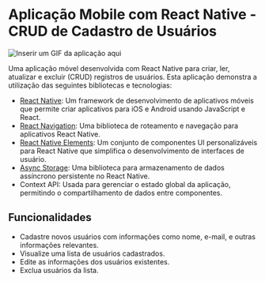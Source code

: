 # Aplicação Mobile com React Native - CRUD de Cadastro de Usuários

![Inserir um GIF da aplicação aqui](inserir-link-do-gif-aqui)

Uma aplicação móvel desenvolvida com React Native para criar, ler, atualizar e excluir (CRUD) registros de usuários. Esta aplicação demonstra a utilização das seguintes bibliotecas e tecnologias:

- [React Native](https://reactnative.dev/): Um framework de desenvolvimento de aplicativos móveis que permite criar aplicativos para iOS e Android usando JavaScript e React.
- [React Navigation](https://reactnavigation.org/): Uma biblioteca de roteamento e navegação para aplicativos React Native.
- [React Native Elements](https://reactnativeelements.com/): Um conjunto de componentes UI personalizáveis para React Native que simplifica o desenvolvimento de interfaces de usuário.
- [Async Storage](https://react-native-async-storage.github.io/async-storage/): Uma biblioteca para armazenamento de dados assíncrono persistente no React Native.
- Context API: Usada para gerenciar o estado global da aplicação, permitindo o compartilhamento de dados entre componentes.

## Funcionalidades

- Cadastre novos usuários com informações como nome, e-mail, e outras informações relevantes.
- Visualize uma lista de usuários cadastrados.
- Edite as informações dos usuários existentes.
- Exclua usuários da lista.

